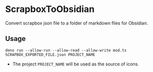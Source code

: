 # ScrapboxToObsidian
Convert scrapbox json file to a folder of markdown files for Obsidian.
## Usage
`deno run --allow-run --allow-read --allow-write mod.ts SCRAPBOX_EXPORTED_FILE.json PROJECT_NAME`
- The project `PROJECT_NAME` will be used as the source of icons.
